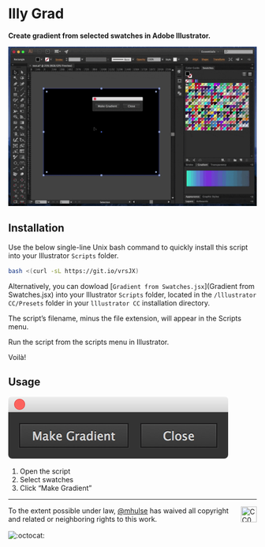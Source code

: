 # Illy Grad

**Create gradient from selected swatches in Adobe Illustrator.**

![](demo.gif)

## Installation

Use the below single-line Unix bash command to quickly install this script into your Illustrator `Scripts` folder.

```bash
bash <(curl -sL https://git.io/vrsJX)
```

Alternatively, you can dowload [`Gradient from Swatches.jsx`](Gradient from Swatches.jsx) into your Illustrator `Scripts` folder, located in the `/lllustrator CC/Presets` folder in your `lllustrator CC` installation directory.

The script’s filename, minus the file extension, will appear in the Scripts menu.

Run the script from the scripts menu in Illustrator.

Voilà!

## Usage

![](example.png)

1. Open the script
1. Select swatches
1. Click “Make Gradient”

---

[<img width="32" height="32" align="right" src="http://mirrors.creativecommons.org/presskit/icons/zero.png" title="CC0 1.0 Universal (CC0 1.0)" target="_blank">](https://creativecommons.org/publicdomain/zero/1.0/)

To the extent possible under law, [@mhulse](https://github.com/mhulse) has waived all copyright and related or neighboring rights to this work.

<img width="20" height="20" align="absmiddle" src="https://github.global.ssl.fastly.net/images/icons/emoji/octocat.png" alt=":octocat:" title=":octocat:" class="emoji">
